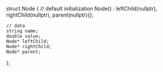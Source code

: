 struct Node {
    // default initialization
    Node() : leftChild(nullptr), rightChild(nullptr), parent(nullptr){};
    
    // data
    string name;
    double value;
    Node* leftChild;
    Node* rightChild;
    Node* parent;

};
